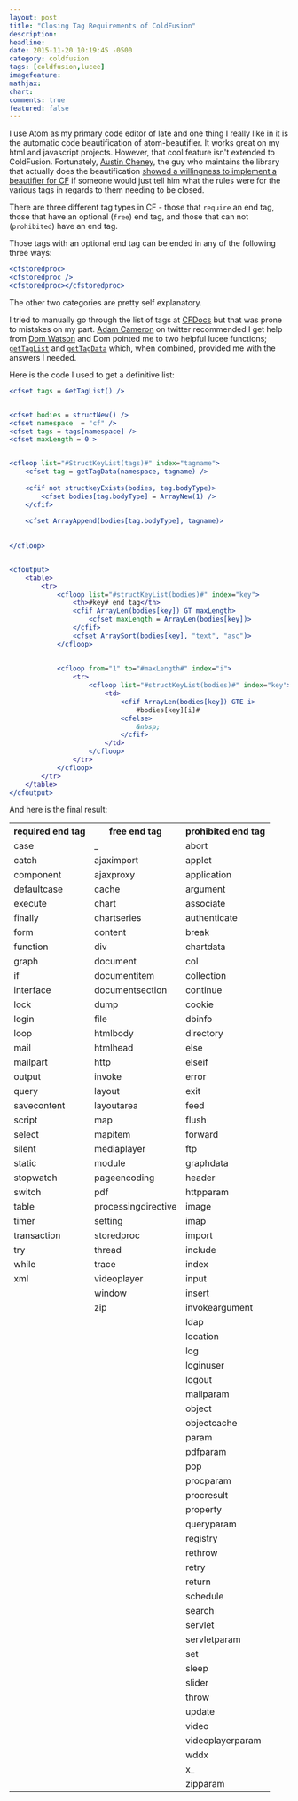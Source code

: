 ```yaml
---
layout: post
title: "Closing Tag Requirements of ColdFusion"
description: 
headline: 
date: 2015-11-20 10:19:45 -0500
category: coldfusion
tags: [coldfusion,lucee]
imagefeature: 
mathjax: 
chart: 
comments: true
featured: false
---
```

I use Atom as my primary code editor of late and one thing I really like in it is the automatic code beautification of atom-beautifier.  It works great on my html and javascript projects.  However, that cool feature isn't extended to ColdFusion.  Fortunately, [Austin Cheney](https://github.com/prettydiff), the guy who maintains the library that actually does the beautification [showed a willingness to implement a beautifier for CF](https://github.com/prettydiff/prettydiff/issues/158) if someone would just tell him what the rules were for the various tags in regards to them needing to be closed.

There are three different tag types in CF - those that `require` an end tag, those that have an optional (`free`) end tag, and those that can not (`prohibited`) have an end tag.

Those tags with an optional end tag can be ended in any of the following three ways:

```cfm
<cfstoredproc>
<cfstoredproc />
<cfstoredproc></cfstoredproc>
```

The other two categories are pretty self explanatory.

I tried to manually go through the list of tags at [CFDocs](http://cfdocs.org/tags) but that was prone to mistakes on my part.  [Adam Cameron](https://twitter.com/DAC_dev) on twitter recommended I get help from [Dom Watson](https://twitter.com/dom_watson) and Dom pointed me to two helpful lucee functions; [`getTagList`](http://docs.lucee.org/reference/functions/gettaglist.html) and [`getTagData`](http://docs.lucee.org/reference/functions/gettagdata.html) which, when combined, provided me with the answers I needed.

Here is the code I used to get a definitive list:

```cfm
<cfset tags = GetTagList() />


<cfset bodies = structNew() />
<cfset namespace  = "cf" />
<cfset tags = tags[namespace] />
<cfset maxLength = 0 >


<cfloop list="#StructKeyList(tags)#" index="tagname">
    <cfset tag = getTagData(namespace, tagname) />
    
    <cfif not structkeyExists(bodies, tag.bodyType)>
        <cfset bodies[tag.bodyType] = ArrayNew(1) />
    </cfif>
    
    <cfset ArrayAppend(bodies[tag.bodyType], tagname)>
    
    
</cfloop>


<cfoutput>
    <table>
        <tr>
            <cfloop list="#structKeyList(bodies)#" index="key">
                <th>#key# end tag</th>
                <cfif ArrayLen(bodies[key]) GT maxLength>
                    <cfset maxLength = ArrayLen(bodies[key])>
                </cfif>
                <cfset ArraySort(bodies[key], "text", "asc")> 
            </cfloop>
            
        
            <cfloop from="1" to="#maxLength#" index="i">
                <tr>
                    <cfloop list="#structKeyList(bodies)#" index="key">
                        <td>
                            <cfif ArrayLen(bodies[key]) GTE i>
                                #bodies[key][i]#
                            <cfelse>
                                &nbsp;
                            </cfif>
                        </td>
                    </cfloop>
                </tr>
            </cfloop>
        </tr>
    </table>
</cfoutput>

```

And here is the final result:

<table class="table">
  <tbody>
    <tr>
      <th>required end tag</th>
      <th>free end tag</th>
      <th>prohibited end tag</th>
    </tr>
    <tr>
      <td>
        case
      </td>
      <td>
        _
      </td>
      <td>
        abort
      </td>
    </tr>
    <tr>
      <td>
        catch
      </td>
      <td>
        ajaximport
      </td>
      <td>
        applet
      </td>
    </tr>
    <tr>
      <td>
        component
      </td>
      <td>
        ajaxproxy
      </td>
      <td>
        application
      </td>
    </tr>
    <tr>
      <td>
        defaultcase
      </td>
      <td>
        cache
      </td>
      <td>
        argument
      </td>
    </tr>
    <tr>
      <td>
        execute
      </td>
      <td>
        chart
      </td>
      <td>
        associate
      </td>
    </tr>
    <tr>
      <td>
        finally
      </td>
      <td>
        chartseries
      </td>
      <td>
        authenticate
      </td>
    </tr>
    <tr>
      <td>
        form
      </td>
      <td>
        content
      </td>
      <td>
        break
      </td>
    </tr>
    <tr>
      <td>
        function
      </td>
      <td>
        div
      </td>
      <td>
        chartdata
      </td>
    </tr>
    <tr>
      <td>
        graph
      </td>
      <td>
        document
      </td>
      <td>
        col
      </td>
    </tr>
    <tr>
      <td>
        if
      </td>
      <td>
        documentitem
      </td>
      <td>
        collection
      </td>
    </tr>
    <tr>
      <td>
        interface
      </td>
      <td>
        documentsection
      </td>
      <td>
        continue
      </td>
    </tr>
    <tr>
      <td>
        lock
      </td>
      <td>
        dump
      </td>
      <td>
        cookie
      </td>
    </tr>
    <tr>
      <td>
        login
      </td>
      <td>
        file
      </td>
      <td>
        dbinfo
      </td>
    </tr>
    <tr>
      <td>
        loop
      </td>
      <td>
        htmlbody
      </td>
      <td>
        directory
      </td>
    </tr>
    <tr>
      <td>
        mail
      </td>
      <td>
        htmlhead
      </td>
      <td>
        else
      </td>
    </tr>
    <tr>
      <td>
        mailpart
      </td>
      <td>
        http
      </td>
      <td>
        elseif
      </td>
    </tr>
    <tr>
      <td>
        output
      </td>
      <td>
        invoke
      </td>
      <td>
        error
      </td>
    </tr>
    <tr>
      <td>
        query
      </td>
      <td>
        layout
      </td>
      <td>
        exit
      </td>
    </tr>
    <tr>
      <td>
        savecontent
      </td>
      <td>
        layoutarea
      </td>
      <td>
        feed
      </td>
    </tr>
    <tr>
      <td>
        script
      </td>
      <td>
        map
      </td>
      <td>
        flush
      </td>
    </tr>
    <tr>
      <td>
        select
      </td>
      <td>
        mapitem
      </td>
      <td>
        forward
      </td>
    </tr>
    <tr>
      <td>
        silent
      </td>
      <td>
        mediaplayer
      </td>
      <td>
        ftp
      </td>
    </tr>
    <tr>
      <td>
        static
      </td>
      <td>
        module
      </td>
      <td>
        graphdata
      </td>
    </tr>
    <tr>
      <td>
        stopwatch
      </td>
      <td>
        pageencoding
      </td>
      <td>
        header
      </td>
    </tr>
    <tr>
      <td>
        switch
      </td>
      <td>
        pdf
      </td>
      <td>
        httpparam
      </td>
    </tr>
    <tr>
      <td>
        table
      </td>
      <td>
        processingdirective
      </td>
      <td>
        image
      </td>
    </tr>
    <tr>
      <td>
        timer
      </td>
      <td>
        setting
      </td>
      <td>
        imap
      </td>
    </tr>
    <tr>
      <td>
        transaction
      </td>
      <td>
        storedproc
      </td>
      <td>
        import
      </td>
    </tr>
    <tr>
      <td>
        try
      </td>
      <td>
        thread
      </td>
      <td>
        include
      </td>
    </tr>
    <tr>
      <td>
        while
      </td>
      <td>
        trace
      </td>
      <td>
        index
      </td>
    </tr>
    <tr>
      <td>
        xml
      </td>
      <td>
        videoplayer
      </td>
      <td>
        input
      </td>
    </tr>
    <tr>
      <td>
        &nbsp;
      </td>
      <td>
        window
      </td>
      <td>
        insert
      </td>
    </tr>
    <tr>
      <td>
        &nbsp;
      </td>
      <td>
        zip
      </td>
      <td>
        invokeargument
      </td>
    </tr>
    <tr>
      <td>
        &nbsp;
      </td>
      <td>
        &nbsp;
      </td>
      <td>
        ldap
      </td>
    </tr>
    <tr>
      <td>
        &nbsp;
      </td>
      <td>
        &nbsp;
      </td>
      <td>
        location
      </td>
    </tr>
    <tr>
      <td>
        &nbsp;
      </td>
      <td>
        &nbsp;
      </td>
      <td>
        log
      </td>
    </tr>
    <tr>
      <td>
        &nbsp;
      </td>
      <td>
        &nbsp;
      </td>
      <td>
        loginuser
      </td>
    </tr>
    <tr>
      <td>
        &nbsp;
      </td>
      <td>
        &nbsp;
      </td>
      <td>
        logout
      </td>
    </tr>
    <tr>
      <td>
        &nbsp;
      </td>
      <td>
        &nbsp;
      </td>
      <td>
        mailparam
      </td>
    </tr>
    <tr>
      <td>
        &nbsp;
      </td>
      <td>
        &nbsp;
      </td>
      <td>
        object
      </td>
    </tr>
    <tr>
      <td>
        &nbsp;
      </td>
      <td>
        &nbsp;
      </td>
      <td>
        objectcache
      </td>
    </tr>
    <tr>
      <td>
        &nbsp;
      </td>
      <td>
        &nbsp;
      </td>
      <td>
        param
      </td>
    </tr>
    <tr>
      <td>
        &nbsp;
      </td>
      <td>
        &nbsp;
      </td>
      <td>
        pdfparam
      </td>
    </tr>
    <tr>
      <td>
        &nbsp;
      </td>
      <td>
        &nbsp;
      </td>
      <td>
        pop
      </td>
    </tr>
    <tr>
      <td>
        &nbsp;
      </td>
      <td>
        &nbsp;
      </td>
      <td>
        procparam
      </td>
    </tr>
    <tr>
      <td>
        &nbsp;
      </td>
      <td>
        &nbsp;
      </td>
      <td>
        procresult
      </td>
    </tr>
    <tr>
      <td>
        &nbsp;
      </td>
      <td>
        &nbsp;
      </td>
      <td>
        property
      </td>
    </tr>
    <tr>
      <td>
        &nbsp;
      </td>
      <td>
        &nbsp;
      </td>
      <td>
        queryparam
      </td>
    </tr>
    <tr>
      <td>
        &nbsp;
      </td>
      <td>
        &nbsp;
      </td>
      <td>
        registry
      </td>
    </tr>
    <tr>
      <td>
        &nbsp;
      </td>
      <td>
        &nbsp;
      </td>
      <td>
        rethrow
      </td>
    </tr>
    <tr>
      <td>
        &nbsp;
      </td>
      <td>
        &nbsp;
      </td>
      <td>
        retry
      </td>
    </tr>
    <tr>
      <td>
        &nbsp;
      </td>
      <td>
        &nbsp;
      </td>
      <td>
        return
      </td>
    </tr>
    <tr>
      <td>
        &nbsp;
      </td>
      <td>
        &nbsp;
      </td>
      <td>
        schedule
      </td>
    </tr>
    <tr>
      <td>
        &nbsp;
      </td>
      <td>
        &nbsp;
      </td>
      <td>
        search
      </td>
    </tr>
    <tr>
      <td>
        &nbsp;
      </td>
      <td>
        &nbsp;
      </td>
      <td>
        servlet
      </td>
    </tr>
    <tr>
      <td>
        &nbsp;
      </td>
      <td>
        &nbsp;
      </td>
      <td>
        servletparam
      </td>
    </tr>
    <tr>
      <td>
        &nbsp;
      </td>
      <td>
        &nbsp;
      </td>
      <td>
        set
      </td>
    </tr>
    <tr>
      <td>
        &nbsp;
      </td>
      <td>
        &nbsp;
      </td>
      <td>
        sleep
      </td>
    </tr>
    <tr>
      <td>
        &nbsp;
      </td>
      <td>
        &nbsp;
      </td>
      <td>
        slider
      </td>
    </tr>
    <tr>
      <td>
        &nbsp;
      </td>
      <td>
        &nbsp;
      </td>
      <td>
        throw
      </td>
    </tr>
    <tr>
      <td>
        &nbsp;
      </td>
      <td>
        &nbsp;
      </td>
      <td>
        update
      </td>
    </tr>
    <tr>
      <td>
        &nbsp;
      </td>
      <td>
        &nbsp;
      </td>
      <td>
        video
      </td>
    </tr>
    <tr>
      <td>
        &nbsp;
      </td>
      <td>
        &nbsp;
      </td>
      <td>
        videoplayerparam
      </td>
    </tr>
    <tr>
      <td>
        &nbsp;
      </td>
      <td>
        &nbsp;
      </td>
      <td>
        wddx
      </td>
    </tr>
    <tr>
      <td>
        &nbsp;
      </td>
      <td>
        &nbsp;
      </td>
      <td>
        x_
      </td>
    </tr>
    <tr>
      <td>
        &nbsp;
      </td>
      <td>
        &nbsp;
      </td>
      <td>
        zipparam
      </td>
    </tr>
  </tbody>
</table>
